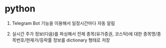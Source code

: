 # python

1. Telegram Bot 기능을 이용해서 일정시간마다 자동 알림

2. 실시간 주가 정보(다음)를 파싱해서 전체 종목(유가증권, 코스탁)에 대한 종목명/종목번호/현재가/등락률 정보를 dictionary 형태로 저장
